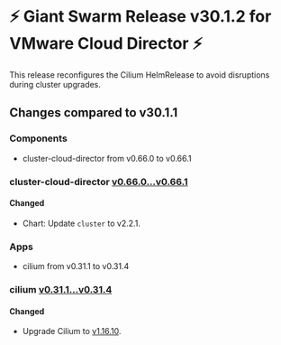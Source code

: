# :zap: Giant Swarm Release v30.1.2 for VMware Cloud Director :zap:

This release reconfigures the Cilium HelmRelease to avoid disruptions during cluster upgrades.

## Changes compared to v30.1.1

### Components

- cluster-cloud-director from v0.66.0 to v0.66.1

### cluster-cloud-director [v0.66.0...v0.66.1](https://github.com/giantswarm/cluster-cloud-director/compare/v0.66.0...v0.66.1)

#### Changed

- Chart: Update `cluster` to v2.2.1.

### Apps

- cilium from v0.31.1 to v0.31.4

### cilium [v0.31.1...v0.31.4](https://github.com/giantswarm/cilium-app/compare/v0.31.1...v0.31.4)

#### Changed

- Upgrade Cilium to [v1.16.10](https://github.com/cilium/cilium/releases/tag/v1.16.10).

